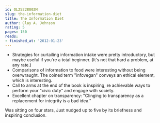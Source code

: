 ```yaml
---
id: OL25228802M
slug: the-information-diet
title: The Information Diet
author: Clay A. Johnson
rating: 5
pages: 150
reads:
- finished_at: '2012-01-23'
---
```

- Strategies for curtailing information intake were pretty introductory, but maybe useful if you're a total beginner. (It's not that hard a problem, at any rate.)
- Comparisons of information to food were interesting without being overwraught. The coined term "infovegan" conveys an ethical element, which is interesting.
- Call to arms at the end of the book is inspiring, re achievable ways to perform your "civic duty" and engage with society.
- Excellent chapter on transparency: "Clinging to transparency as a replacement for integrity is a bad idea."

Was sitting on four stars, Just nudged up to five by its briefness and inspiring conclusion.

